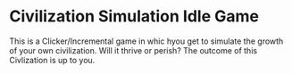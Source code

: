 # Civilization Simulation Idle Game

This is a Clicker/Incremental game in whic hyou get to simulate the growth of your own civilization. 
Will it thrive or perish? The outcome of this Civlization is up to you.
